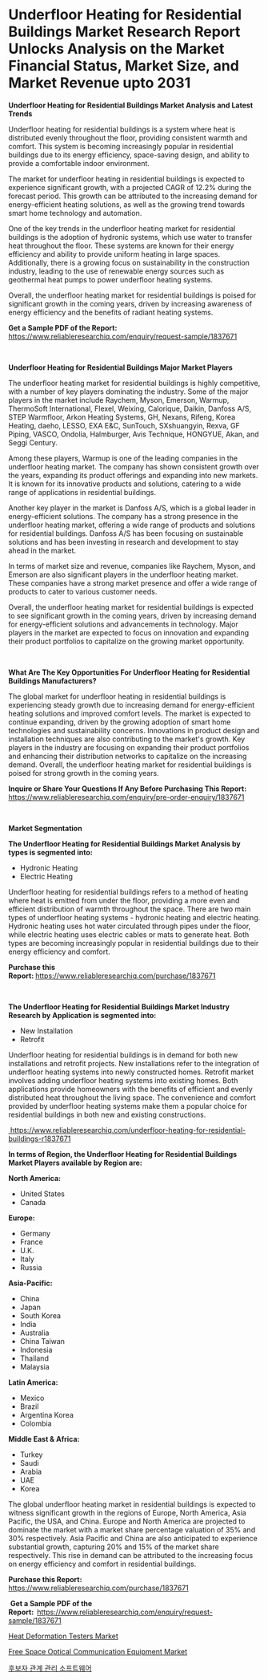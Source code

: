 <p><h1>Underfloor Heating for Residential Buildings Market Research Report Unlocks Analysis on the Market Financial Status, Market Size, and Market Revenue upto 2031</h1></p><p><strong>Underfloor Heating for Residential Buildings Market Analysis and Latest Trends</strong></p>
<p><p>Underfloor heating for residential buildings is a system where heat is distributed evenly throughout the floor, providing consistent warmth and comfort. This system is becoming increasingly popular in residential buildings due to its energy efficiency, space-saving design, and ability to provide a comfortable indoor environment.</p><p>The market for underfloor heating in residential buildings is expected to experience significant growth, with a projected CAGR of 12.2% during the forecast period. This growth can be attributed to the increasing demand for energy-efficient heating solutions, as well as the growing trend towards smart home technology and automation.</p><p>One of the key trends in the underfloor heating market for residential buildings is the adoption of hydronic systems, which use water to transfer heat throughout the floor. These systems are known for their energy efficiency and ability to provide uniform heating in large spaces. Additionally, there is a growing focus on sustainability in the construction industry, leading to the use of renewable energy sources such as geothermal heat pumps to power underfloor heating systems.</p><p>Overall, the underfloor heating market for residential buildings is poised for significant growth in the coming years, driven by increasing awareness of energy efficiency and the benefits of radiant heating systems.</p></p>
<p><strong>Get a Sample PDF of the Report:&nbsp;</strong> <a href="https://www.reliableresearchiq.com/enquiry/request-sample/1837671">https://www.reliableresearchiq.com/enquiry/request-sample/1837671</a></p>
<p>&nbsp;</p>
<p><strong>Underfloor Heating for Residential Buildings Major Market Players</strong></p>
<p><p>The underfloor heating market for residential buildings is highly competitive, with a number of key players dominating the industry. Some of the major players in the market include Raychem, Myson, Emerson, Warmup, ThermoSoft International, Flexel, Weixing, Calorique, Daikin, Danfoss A/S, STEP Warmfloor, Arkon Heating Systems, GH, Nexans, Rifeng, Korea Heating, daeho, LESSO, EXA E&C, SunTouch, SXshuangyin, Rexva, GF Piping, VASCO, Ondolia, Halmburger, Avis Technique, HONGYUE, Akan, and Seggi Century.</p><p>Among these players, Warmup is one of the leading companies in the underfloor heating market. The company has shown consistent growth over the years, expanding its product offerings and expanding into new markets. It is known for its innovative products and solutions, catering to a wide range of applications in residential buildings.</p><p>Another key player in the market is Danfoss A/S, which is a global leader in energy-efficient solutions. The company has a strong presence in the underfloor heating market, offering a wide range of products and solutions for residential buildings. Danfoss A/S has been focusing on sustainable solutions and has been investing in research and development to stay ahead in the market.</p><p>In terms of market size and revenue, companies like Raychem, Myson, and Emerson are also significant players in the underfloor heating market. These companies have a strong market presence and offer a wide range of products to cater to various customer needs.</p><p>Overall, the underfloor heating market for residential buildings is expected to see significant growth in the coming years, driven by increasing demand for energy-efficient solutions and advancements in technology. Major players in the market are expected to focus on innovation and expanding their product portfolios to capitalize on the growing market opportunity.</p></p>
<p>&nbsp;</p>
<p><strong>What Are The Key Opportunities For Underfloor Heating for Residential Buildings Manufacturers?</strong></p>
<p><p>The global market for underfloor heating in residential buildings is experiencing steady growth due to increasing demand for energy-efficient heating solutions and improved comfort levels. The market is expected to continue expanding, driven by the growing adoption of smart home technologies and sustainability concerns. Innovations in product design and installation techniques are also contributing to the market's growth. Key players in the industry are focusing on expanding their product portfolios and enhancing their distribution networks to capitalize on the increasing demand. Overall, the underfloor heating market for residential buildings is poised for strong growth in the coming years.</p></p>
<p><strong>Inquire or Share Your Questions If Any Before Purchasing This Report:</strong> <a href="https://www.reliableresearchiq.com/enquiry/pre-order-enquiry/1837671">https://www.reliableresearchiq.com/enquiry/pre-order-enquiry/1837671</a></p>
<p>&nbsp;</p>
<p><strong>Market Segmentation</strong></p>
<p><strong>The Underfloor Heating for Residential Buildings Market Analysis by types is segmented into:</strong></p>
<p><ul><li>Hydronic Heating</li><li>Electric Heating</li></ul></p>
<p><p>Underfloor heating for residential buildings refers to a method of heating where heat is emitted from under the floor, providing a more even and efficient distribution of warmth throughout the space. There are two main types of underfloor heating systems - hydronic heating and electric heating. Hydronic heating uses hot water circulated through pipes under the floor, while electric heating uses electric cables or mats to generate heat. Both types are becoming increasingly popular in residential buildings due to their energy efficiency and comfort.</p></p>
<p><strong>Purchase this Report:&nbsp;</strong><a href="https://www.reliableresearchiq.com/purchase/1837671">https://www.reliableresearchiq.com/purchase/1837671</a></p>
<p>&nbsp;</p>
<p><strong>The Underfloor Heating for Residential Buildings Market Industry Research by Application is segmented into:</strong></p>
<p><ul><li>New Installation</li><li>Retrofit</li></ul></p>
<p><p>Underfloor heating for residential buildings is in demand for both new installations and retrofit projects. New installations refer to the integration of underfloor heating systems into newly constructed homes. Retrofit market involves adding underfloor heating systems into existing homes. Both applications provide homeowners with the benefits of efficient and evenly distributed heat throughout the living space. The convenience and comfort provided by underfloor heating systems make them a popular choice for residential buildings in both new and existing constructions.</p></p>
<p><a href="https://www.reliableresearchiq.com/underfloor-heating-for-residential-buildings-r1837671">&nbsp;https://www.reliableresearchiq.com/underfloor-heating-for-residential-buildings-r1837671</a></p>
<p><strong>In terms of Region, the Underfloor Heating for Residential Buildings Market Players available by Region are:</strong></p>
<p>
    <p> <strong> North America: </strong>
        <ul>
            <li>United States</li>
            <li>Canada</li>
        </ul>
        </p> 
    <p> <strong> Europe: </strong>
        <ul>
            <li>Germany</li>
            <li>France</li>
            <li>U.K.</li>
            <li>Italy</li>
            <li>Russia</li>
        </ul>
        </p> 
    <p> <strong> Asia-Pacific: </strong>
        <ul>
            <li>China</li>
            <li>Japan</li>
            <li>South Korea</li>
            <li>India</li>
            <li>Australia</li>
            <li>China Taiwan</li>
            <li>Indonesia</li>
            <li>Thailand</li>
            <li>Malaysia</li>
        </ul>
        </p> 
    <p> <strong> Latin America: </strong>
        <ul>
            <li>Mexico</li>
            <li>Brazil</li>
            <li>Argentina Korea</li>
            <li>Colombia</li>
        </ul>
        </p> 
    <p> <strong> Middle East & Africa: </strong>
        <ul>
            <li>Turkey</li>
            <li>Saudi</li>
            <li>Arabia</li>
            <li>UAE</li>
            <li>Korea</li>
        </ul>
    </p>
    </p>
<p><p>The global underfloor heating market in residential buildings is expected to witness significant growth in the regions of Europe, North America, Asia Pacific, the USA, and China. Europe and North America are projected to dominate the market with a market share percentage valuation of 35% and 30% respectively. Asia Pacific and China are also anticipated to experience substantial growth, capturing 20% and 15% of the market share respectively. This rise in demand can be attributed to the increasing focus on energy efficiency and comfort in residential buildings.</p></p>
<p><strong>Purchase this Report: </strong><a href="https://www.reliableresearchiq.com/purchase/1837671">https://www.reliableresearchiq.com/purchase/1837671</a></p>
<p>&nbsp;<strong>Get a Sample PDF of the Report:&nbsp;&nbsp;</strong><a href="https://www.reliableresearchiq.com/enquiry/request-sample/1837671">https://www.reliableresearchiq.com/enquiry/request-sample/1837671</a></p>
<p><strong></strong></p>
<p><p><a href="https://issuu.com/reportprime-2/docs/heat-deformation-testers-market-size-2030.pptx">Heat Deformation Testers Market</a></p><p><a href="https://github.com/faniayasa/Market-Research-Report-List-1/blob/main/free-space-optical-communication-equipment-market.md">Free Space Optical Communication Equipment Market</a></p><p><a href="https://github.com/vdhdwjyp90142/Market-Research-Report-List-3/blob/main/251973571428.md">후보자 관계 관리 소프트웨어</a></p></p>